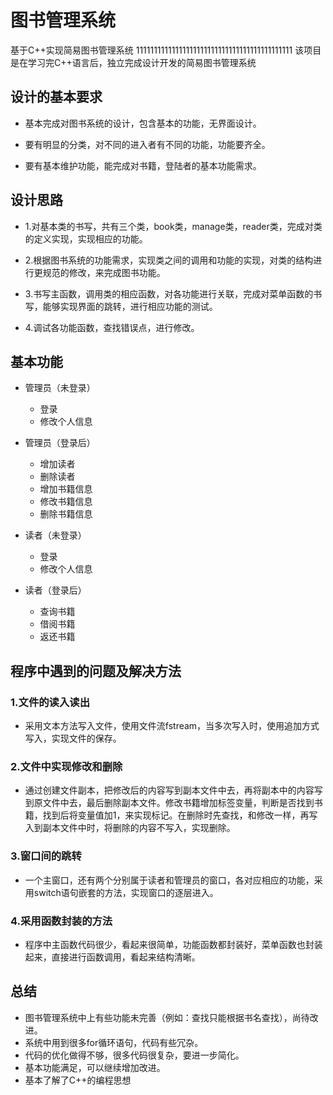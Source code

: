 # 图书管理系统
基于C++实现简易图书管理系统
11111111111111111111111111111111111111111111
该项目是在学习完C++语言后，独立完成设计开发的简易图书管理系统
## 设计的基本要求
* 基本完成对图书系统的设计，包含基本的功能，无界面设计。

* 要有明显的分类，对不同的进入者有不同的功能，功能要齐全。

* 要有基本维护功能，能完成对书籍，登陆者的基本功能需求。

## 设计思路
* 1.对基本类的书写，共有三个类，book类，manage类，reader类，完成对类的定义实现，实现相应的功能。

* 2.根据图书系统的功能需求，实现类之间的调用和功能的实现，对类的结构进行更规范的修改，来完成图书功能。

* 3.书写主函数，调用类的相应函数，对各功能进行关联，完成对菜单函数的书写，能够实现界面的跳转，进行相应功能的测试。

* 4.调试各功能函数，查找错误点，进行修改。

## 基本功能
* 管理员（未登录）
  * 登录
  * 修改个人信息

* 管理员（登录后）
  * 增加读者
  * 删除读者
  * 增加书籍信息
  * 修改书籍信息
  * 删除书籍信息

* 读者（未登录）
  * 登录
  * 修改个人信息

* 读者（登录后）
  * 查询书籍
  * 借阅书籍
  * 返还书籍

## 程序中遇到的问题及解决方法
### 1.文件的读入读出
* 采用文本方法写入文件，使用文件流fstream，当多次写入时，使用追加方式写入，实现文件的保存。

### 2.文件中实现修改和删除
* 通过创建文件副本，把修改后的内容写到副本文件中去，再将副本中的内容写到原文件中去，最后删除副本文件。修改书籍增加标签变量，判断是否找到书籍，找到后将变量值加1，来实现标记。在删除时先查找，和修改一样，再写入到副本文件中时，将删除的内容不写入，实现删除。

### 3.窗口间的跳转
* 一个主窗口，还有两个分别属于读者和管理员的窗口，各对应相应的功能，采用switch语句嵌套的方法，实现窗口的逐层进入。

### 4.采用函数封装的方法
* 程序中主函数代码很少，看起来很简单，功能函数都封装好，菜单函数也封装起来，直接进行函数调用，看起来结构清晰。

## 总结
* 图书管理系统中上有些功能未完善（例如：查找只能根据书名查找），尚待改进。
* 系统中用到很多for循环语句，代码有些冗杂。
* 代码的优化做得不够，很多代码很复杂，要进一步简化。
* 基本功能满足，可以继续增加改进。
* 基本了解了C++的编程思想

